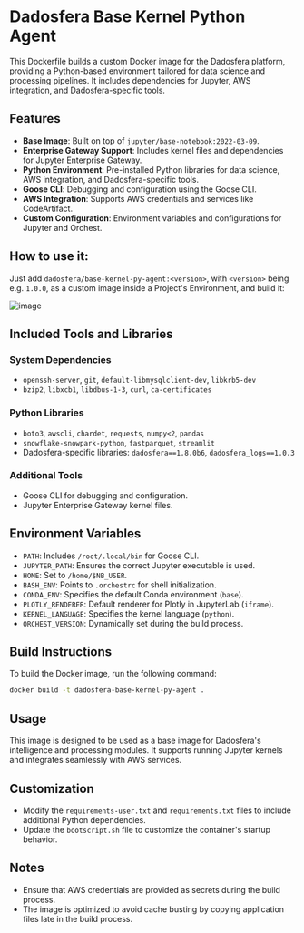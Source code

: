 # Dadosfera Base Kernel Python Agent

This Dockerfile builds a custom Docker image for the Dadosfera platform, providing a Python-based environment tailored for data science and processing pipelines. It includes dependencies for Jupyter, AWS integration, and Dadosfera-specific tools.


## Features

- **Base Image**: Built on top of `jupyter/base-notebook:2022-03-09`.
- **Enterprise Gateway Support**: Includes kernel files and dependencies for Jupyter Enterprise Gateway.
- **Python Environment**: Pre-installed Python libraries for data science, AWS integration, and Dadosfera-specific tools.
- **Goose CLI**: Debugging and configuration using the Goose CLI.
- **AWS Integration**: Supports AWS credentials and services like CodeArtifact.
- **Custom Configuration**: Environment variables and configurations for Jupyter and Orchest.

## How to use it:

Just add `dadosfera/base-kernel-py-agent:<version>`, with `<version>` being e.g. `1.0.0`, as a custom image inside a Project's Environment, and build it:

![image](https://github.com/user-attachments/assets/97ed5bea-69ed-4585-9f46-f00cb724ff8c)


## Included Tools and Libraries

### System Dependencies
- `openssh-server`, `git`, `default-libmysqlclient-dev`, `libkrb5-dev`
- `bzip2`, `libxcb1`, `libdbus-1-3`, `curl`, `ca-certificates`

### Python Libraries
- `boto3`, `awscli`, `chardet`, `requests`, `numpy<2`, `pandas`
- `snowflake-snowpark-python`, `fastparquet`, `streamlit`
- Dadosfera-specific libraries: `dadosfera==1.8.0b6`, `dadosfera_logs==1.0.3`

### Additional Tools
- Goose CLI for debugging and configuration.
- Jupyter Enterprise Gateway kernel files.

## Environment Variables

- `PATH`: Includes `/root/.local/bin` for Goose CLI.
- `JUPYTER_PATH`: Ensures the correct Jupyter executable is used.
- `HOME`: Set to `/home/$NB_USER`.
- `BASH_ENV`: Points to `.orchestrc` for shell initialization.
- `CONDA_ENV`: Specifies the default Conda environment (`base`).
- `PLOTLY_RENDERER`: Default renderer for Plotly in JupyterLab (`iframe`).
- `KERNEL_LANGUAGE`: Specifies the kernel language (`python`).
- `ORCHEST_VERSION`: Dynamically set during the build process.

## Build Instructions

To build the Docker image, run the following command:

```bash
docker build -t dadosfera-base-kernel-py-agent .
```

## Usage

This image is designed to be used as a base image for Dadosfera's intelligence and processing modules. It supports running Jupyter kernels and integrates seamlessly with AWS services.

## Customization

- Modify the `requirements-user.txt` and `requirements.txt` files to include additional Python dependencies.
- Update the `bootscript.sh` file to customize the container's startup behavior.

## Notes

- Ensure that AWS credentials are provided as secrets during the build process.
- The image is optimized to avoid cache busting by copying application files late in the build process.

